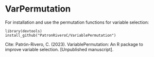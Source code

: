 # VarPermutation

For installation and use the permutation functions for variable selection:

```
library(devtools)
install_github("PatronRiveroC/VariablePermutation")
```

Cite:
Patrón-Rivero, C. (2023). VariablePermutation: An R package to improve variable selection. [Unpublished manuscript].
